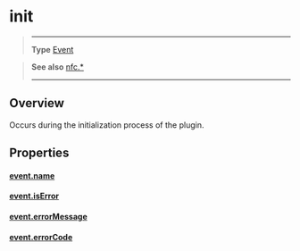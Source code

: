 # init

> --------------------- ------------------------------------------------------------------------------------------
> __Type__              [Event](https://docs.coronalabs.com/api/type/Event.html)

> __See also__          [nfc.*](/plugin/nfc/index.md)
> --------------------- ------------------------------------------------------------------------------------------

## Overview

Occurs during the initialization process of the plugin.

## Properties

#### [event.name](/plugin/nfc/event/init/name.md)

#### [event.isError](/plugin/nfc/event/init/isError.md)

#### [event.errorMessage](/plugin/nfc/event/init/errorMessage.md)

#### [event.errorCode](/plugin/nfc/event/init/errorCode.md)
